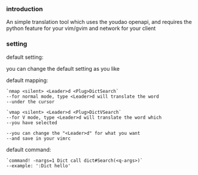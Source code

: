 ### introduction ###

An simple translation tool which uses the youdao openapi,
and requires the python feature for your vim/gvim
and network for your client

### setting ###

default setting:

you can change the default setting as you like

default mapping:

    `nmap <silent> <Leader>d <Plug>DictSearch`
    --for normal mode, type <Leader>d will translate the word
    --under the cursor

    `vmap <silent> <Leader>d <Plug>DictVSearch`
    --for V mode, type <Leader>d will translate the word which
    --you have selected

    --you can change the "<Leader>d" for what you want
    --and save in your vimrc

default command:

    `command! -nargs=1 Dict call dict#Search(<q-args>)`
    --example: ':Dict hello'
